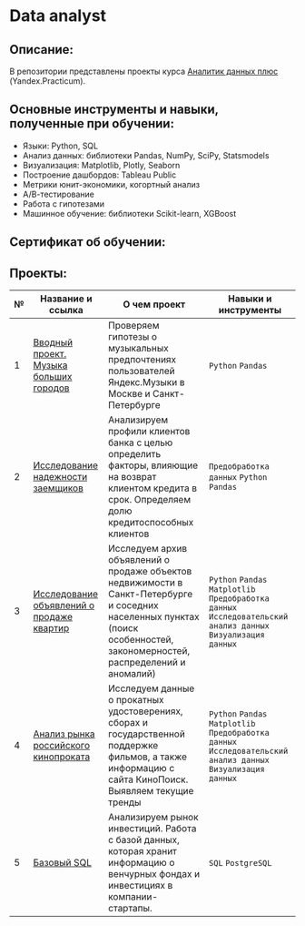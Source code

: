 # Data analyst

## Описание:
В репозитории представлены проекты курса [Аналитик данных плюс](https://practicum.yandex.ru/data-analyst-plus/) (Yandex.Practicum).

## Основные инструменты и навыки, полученные при обучении:
- Языки: Python, SQL
- Анализ данных: библиотеки Pandas, NumPy, SciPy, Statsmodels
- Визуализация: Matplotlib, Plotly, Seaborn
- Построение дашбордов: Tableau Public
- Метрики юнит-экономики, когортный анализ
- А/В-тестирование
- Работа с гипотезами
- Машинное обучение: библиотеки Scikit-learn, XGBoost

## Сертификат об обучении:

## Проекты:

| №| Название и ссылка | О чем проект                                                     | Навыки и инструменты           |  
|-----------|-------------------|------------------------------------------------------------------|-----------------------------------|
|1              |[Вводный проект. Музыка больших городов](Big_cities_music/)|Проверяем гипотезы о музыкальных предпочтениях пользователей Яндекс.Музыки в Москве и Санкт-Петербурге|`Python` `Pandas`|
|2              |[Исследование надежности заемщиков](Banking_data_analysis/)|Анализируем профили клиентов банка с целью определить факторы, влияющие на возврат клиентом кредита в срок. Определяем долю кредитоспособных клиентов|`Предобработка данных` `Python` `Pandas`|
|3              |[Исследование объявлений о продаже квартир](Real_estate_sales_service/)|Исследуем архив объявлений о продаже объектов недвижимости в Санкт-Петербурге и соседних населенных пунктах (поиск особенностей, закономерностей, распределений и аномалий)|`Python` `Pandas` `Matplotlib` `Предобработка данных` `Исследовательский анализ данных` `Визуализация данных`|
|4              |[Анализ рынка российского кинопроката](Film_distribution_market/)|Исследуем данные  о прокатных удостоверениях, сборах и государственной поддержке фильмов, а также информацию с сайта КиноПоиск. Выявляем текущие тренды|`Python` `Pandas` `Matplotlib` `Предобработка данных` `Исследовательский анализ данных` `Визуализация данных`|
|5              |[Базовый SQL](SQL/)|Анализируем рынок инвестиций. Работа с базой данных, которая хранит информацию о венчурных фондах и инвестициях в компании-стартапы.|`SQL` `PostgreSQL`|
